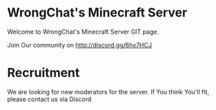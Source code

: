 # WrongChat's Minecraft Server
 
 Welcome to WrongChat's Minecraft Server GIT page.
 
 Join Our community on http://discord.gg/6hx7HCJ
 
 
# Recruitment

We are looking for new moderators for the server. If You think You'll fit, please contact us via Discord 
